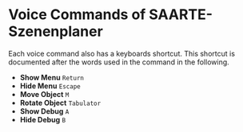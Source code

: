 Voice Commands of SAARTE-Szenenplaner
====================================

Each voice command also has a keyboards shortcut. This shortcut is documented after the words used in the command in the following.

+ **Show Menu** `Return`
+ **Hide Menu** `Escape`
+ **Move Object** `M`
+ **Rotate Object** `Tabulator`
+ **Show Debug** `A`
+ **Hide Debug** `B`
